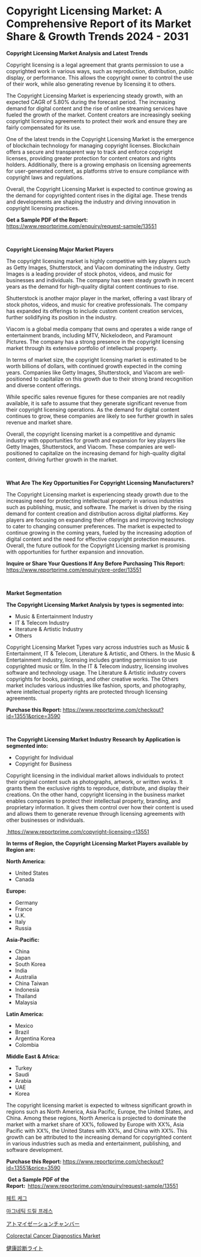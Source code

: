 <p><h1>Copyright Licensing Market: A Comprehensive Report of its Market Share & Growth Trends 2024 - 2031</h1></p><p><strong>Copyright Licensing Market Analysis and Latest Trends</strong></p>
<p><p>Copyright licensing is a legal agreement that grants permission to use a copyrighted work in various ways, such as reproduction, distribution, public display, or performance. This allows the copyright owner to control the use of their work, while also generating revenue by licensing it to others.</p><p>The Copyright Licensing Market is experiencing steady growth, with an expected CAGR of 5.80% during the forecast period. The increasing demand for digital content and the rise of online streaming services have fueled the growth of the market. Content creators are increasingly seeking copyright licensing agreements to protect their work and ensure they are fairly compensated for its use.</p><p>One of the latest trends in the Copyright Licensing Market is the emergence of blockchain technology for managing copyright licenses. Blockchain offers a secure and transparent way to track and enforce copyright licenses, providing greater protection for content creators and rights holders. Additionally, there is a growing emphasis on licensing agreements for user-generated content, as platforms strive to ensure compliance with copyright laws and regulations.</p><p>Overall, the Copyright Licensing Market is expected to continue growing as the demand for copyrighted content rises in the digital age. These trends and developments are shaping the industry and driving innovation in copyright licensing practices.</p></p>
<p><strong>Get a Sample PDF of the Report:&nbsp;</strong> <a href="https://www.reportprime.com/enquiry/request-sample/13551">https://www.reportprime.com/enquiry/request-sample/13551</a></p>
<p>&nbsp;</p>
<p><strong>Copyright Licensing Major Market Players</strong></p>
<p><p>The copyright licensing market is highly competitive with key players such as Getty Images, Shutterstock, and Viacom dominating the industry. Getty Images is a leading provider of stock photos, videos, and music for businesses and individuals. The company has seen steady growth in recent years as the demand for high-quality digital content continues to rise.</p><p>Shutterstock is another major player in the market, offering a vast library of stock photos, videos, and music for creative professionals. The company has expanded its offerings to include custom content creation services, further solidifying its position in the industry.</p><p>Viacom is a global media company that owns and operates a wide range of entertainment brands, including MTV, Nickelodeon, and Paramount Pictures. The company has a strong presence in the copyright licensing market through its extensive portfolio of intellectual property.</p><p>In terms of market size, the copyright licensing market is estimated to be worth billions of dollars, with continued growth expected in the coming years. Companies like Getty Images, Shutterstock, and Viacom are well-positioned to capitalize on this growth due to their strong brand recognition and diverse content offerings.</p><p>While specific sales revenue figures for these companies are not readily available, it is safe to assume that they generate significant revenue from their copyright licensing operations. As the demand for digital content continues to grow, these companies are likely to see further growth in sales revenue and market share.</p><p>Overall, the copyright licensing market is a competitive and dynamic industry with opportunities for growth and expansion for key players like Getty Images, Shutterstock, and Viacom. These companies are well-positioned to capitalize on the increasing demand for high-quality digital content, driving further growth in the market.</p></p>
<p>&nbsp;</p>
<p><strong>What Are The Key Opportunities For Copyright Licensing Manufacturers?</strong></p>
<p><p>The Copyright Licensing market is experiencing steady growth due to the increasing need for protecting intellectual property in various industries such as publishing, music, and software. The market is driven by the rising demand for content creation and distribution across digital platforms. Key players are focusing on expanding their offerings and improving technology to cater to changing consumer preferences. The market is expected to continue growing in the coming years, fueled by the increasing adoption of digital content and the need for effective copyright protection measures. Overall, the future outlook for the Copyright Licensing market is promising with opportunities for further expansion and innovation.</p></p>
<p><strong>Inquire or Share Your Questions If Any Before Purchasing This Report:</strong> <a href="https://www.reportprime.com/enquiry/pre-order/13551">https://www.reportprime.com/enquiry/pre-order/13551</a></p>
<p>&nbsp;</p>
<p><strong>Market Segmentation</strong></p>
<p><strong>The Copyright Licensing Market Analysis by types is segmented into:</strong></p>
<p><ul><li>Music & Entertainment Industry</li><li>IT & Telecom Industry</li><li>literature & Artistic Industry</li><li>Others</li></ul></p>
<p><p>Copyright Licensing Market Types vary across industries such as Music & Entertainment, IT & Telecom, Literature & Artistic, and Others. In the Music & Entertainment industry, licensing includes granting permission to use copyrighted music or film. In the IT & Telecom industry, licensing involves software and technology usage. The Literature & Artistic industry covers copyrights for books, paintings, and other creative works. The Others market includes various industries like fashion, sports, and photography, where intellectual property rights are protected through licensing agreements.</p></p>
<p><strong>Purchase this Report:&nbsp;</strong><a href="https://www.reportprime.com/checkout?id=13551&price=3590">https://www.reportprime.com/checkout?id=13551&price=3590</a></p>
<p>&nbsp;</p>
<p><strong>The Copyright Licensing Market Industry Research by Application is segmented into:</strong></p>
<p><ul><li>Copyright for Individual</li><li>Copyright for Business</li></ul></p>
<p><p>Copyright licensing in the individual market allows individuals to protect their original content such as photographs, artwork, or written works. It grants them the exclusive rights to reproduce, distribute, and display their creations. On the other hand, copyright licensing in the business market enables companies to protect their intellectual property, branding, and proprietary information. It gives them control over how their content is used and allows them to generate revenue through licensing agreements with other businesses or individuals.</p></p>
<p><a href="https://www.reportprime.com/copyright-licensing-r13551">&nbsp;https://www.reportprime.com/copyright-licensing-r13551</a></p>
<p><strong>In terms of Region, the Copyright Licensing Market Players available by Region are:</strong></p>
<p>
    <p> <strong> North America: </strong>
        <ul>
            <li>United States</li>
            <li>Canada</li>
        </ul>
        </p> 
    <p> <strong> Europe: </strong>
        <ul>
            <li>Germany</li>
            <li>France</li>
            <li>U.K.</li>
            <li>Italy</li>
            <li>Russia</li>
        </ul>
        </p> 
    <p> <strong> Asia-Pacific: </strong>
        <ul>
            <li>China</li>
            <li>Japan</li>
            <li>South Korea</li>
            <li>India</li>
            <li>Australia</li>
            <li>China Taiwan</li>
            <li>Indonesia</li>
            <li>Thailand</li>
            <li>Malaysia</li>
        </ul>
        </p> 
    <p> <strong> Latin America: </strong>
        <ul>
            <li>Mexico</li>
            <li>Brazil</li>
            <li>Argentina Korea</li>
            <li>Colombia</li>
        </ul>
        </p> 
    <p> <strong> Middle East & Africa: </strong>
        <ul>
            <li>Turkey</li>
            <li>Saudi</li>
            <li>Arabia</li>
            <li>UAE</li>
            <li>Korea</li>
        </ul>
    </p>
    </p>
<p><p>The copyright licensing market is expected to witness significant growth in regions such as North America, Asia Pacific, Europe, the United States, and China. Among these regions, North America is projected to dominate the market with a market share of XX%, followed by Europe with XX%, Asia Pacific with XX%, the United States with XX%, and China with XX%. This growth can be attributed to the increasing demand for copyrighted content in various industries such as media and entertainment, publishing, and software development.</p></p>
<p><strong>Purchase this Report: </strong><a href="https://www.reportprime.com/checkout?id=13551&price=3590">https://www.reportprime.com/checkout?id=13551&price=3590</a></p>
<p>&nbsp;<strong>Get a Sample PDF of the Report:&nbsp;&nbsp;</strong><a href="https://www.reportprime.com/enquiry/request-sample/13551">https://www.reportprime.com/enquiry/request-sample/13551</a></p>
<p><strong></strong></p>
<p><p><a href="https://medium.com/@stuartstehr2022/%ED%92%88%EC%A7%88-pet-keg-%EC%8B%9C%EC%9E%A5-%EC%A7%80%ED%91%9C-%ED%95%B4%EB%8F%85-%EC%8B%9C%EC%9E%A5-%EC%A0%90%EC%9C%A0%EC%9C%A8-%ED%8A%B8%EB%A0%8C%EB%93%9C-%EB%B0%8F-%EC%84%B1%EC%9E%A5-%ED%8C%A8%ED%84%B4-39c09a7ea78f">페트 케그</a></p><p><a href="https://medium.com/@ineskuvalis/%EC%9E%90%EC%84%9D-%EB%93%9C%EB%A6%B4-%ED%94%84%EB%A0%88%EC%8A%A4-%EC%8B%9C%EC%9E%A5-%EC%84%B1%EA%B3%B5%EC%A0%81%EC%9D%B8-%EB%B9%84%EC%A6%88%EB%8B%88%EC%8A%A4-%EC%A0%84%EB%9E%B5%EC%9D%98-%ED%95%B5%EC%8B%AC-%EC%98%88%EC%B8%A1-2031%EB%85%84%EA%B9%8C%EC%A7%80-745802b73421">마그네틱 드릴 프레스</a></p><p><a href="https://medium.com/@keithpiper1905/%E5%8E%9F%E5%AD%90%E5%8C%96%E3%83%81%E3%83%A3%E3%83%B3%E3%83%90%E3%83%BC%E3%83%9E%E3%83%BC%E3%82%B1%E3%83%83%E3%83%88-2031%E5%B9%B4%E3%81%BE%E3%81%A7%E3%81%AE%E6%88%90%E5%8A%9F%E3%81%99%E3%82%8B%E3%83%93%E3%82%B8%E3%83%8D%E3%82%B9%E6%88%A6%E7%95%A5%E3%81%AE%E9%8D%B5-e05d35ce8b12">アトマイゼーションチャンバー</a></p><p><a href="https://github.com/ChiragRp1/Market-Research-Report-List-4/blob/main/colorectal-cancer-diagnostics-market.md">Colorectal Cancer Diagnostics Market</a></p><p><a href="https://medium.com/@zulu.dawn/2024%E5%B9%B4%E3%81%8B%E3%82%892031%E5%B9%B4%E3%81%BE%E3%81%A7%E3%81%AE%E6%9C%9F%E9%96%93%E3%81%AE%E5%8C%BB%E7%99%82%E6%A4%9C%E6%9F%BB%E7%94%A8%E7%85%A7%E6%98%8E%E3%81%AE%E5%B8%82%E5%A0%B4%E5%8B%95%E5%90%91%E3%81%A8%E5%B8%82%E5%A0%B4%E5%88%86%E6%9E%90%E3%82%92%E4%BA%88%E6%B8%AC%E3%81%97%E3%81%BE%E3%81%99-314d906426bc">健康診断ライト</a></p></p>